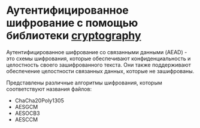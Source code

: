 # Аутентифицированное шифрование с помощью библиотеки [cryptography](https://cryptography.io/en/latest/hazmat/primitives/aead/)

Аутентифицированное шифрование со связанными данными (AEAD) - это схемы шифрования, которые обеспечивают конфиденциальность и целостность своего зашифрованного текста. Они также поддерживают обеспечение целостности связанных данных, которые не зашифрованы.

Представлены различные алгоритмы шифрования, которым соответствуют названия файлов:
 - ChaCha20Poly1305
 - AESGCM
 - AESOCB3
 - AESCCM
